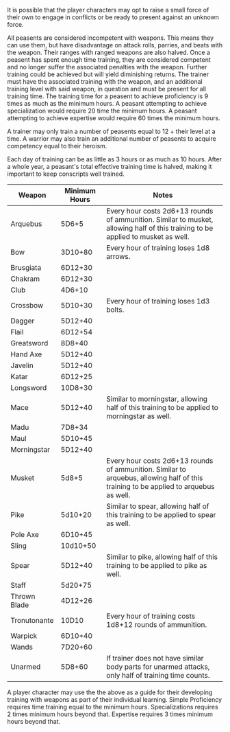 It is possible that the player characters may opt to raise a small force of their own to engage in conflicts or be ready to present against an unknown force.

All peasents are considered incompetent with weapons. This means they can use them, but have disadvantage on attack rolls, parries, and beats with the weapon. Their ranges with ranged weapons are also halved. Once a peasent has spent enough time training, they are considered competent and no longer suffer the associated penalties with the weapon. Further training could be achieved but will yield diminishing returns. The trainer must have the associated training with the weapon, and an additional training level with said weapon, in question and must be present for all training time. The training time for a peasent to achieve proficiency is 9 times as much as the minimum hours. A peasant attempting to achieve specialization would require 20 time the minimum hours. A peasant attempting to achieve expertise would require 60 times the minimum hours.

A trainer may only train a number of peasents equal to 12 + their level at a time. A warrior may also train an additional number of peasents to acquire competency equal to their heroism.

Each day of training can be as little as 3 hours or as much as 10 hours. After a whole year, a peasant's total effective training time is halved, making it important to keep conscripts well trained.

| Weapon | Minimum Hours | Notes |
|-|-|-|
| Arquebus               | 5D6+5   | Every hour costs 2d6+13 rounds of ammunition. Similar to musket, allowing half of this training to be applied to musket as well.  |
| Bow                    | 3D10+80 | Every hour of training loses 1d8 arrows. |
| Brusgiata              | 6D12+30 | |
| Chakram                | 6D12+30 | |
| Club                   | 4D6+10  | |
| Crossbow               | 5D10+30 | Every hour of training loses 1d3 bolts. |
| Dagger                 | 5D12+40 | |
| Flail                  | 6D12+54 | |
| Greatsword             | 8D8+40  | |
| Hand Axe               | 5D12+40 | |
| Javelin                | 5D12+40 | |
| Katar                  | 6D12+25 | |
| Longsword              | 10D8+30 | |
| Mace                   | 5D12+40 | Similar to morningstar, allowing half of this training to be applied to morningstar as well. |
| Madu                   | 7D8+34  | |
| Maul                   | 5D10+45 | |
| Morningstar            | 5D12+40 | |
| Musket                 | 5d8+5   | Every hour costs 2d6+13 rounds of ammunition. Similar to arquebus, allowing half of this training to be applied to arquebus as well. |
| Pike                   | 5d10+20 | Similar to spear, allowing half of this training to be applied to spear as well. |
| Pole Axe               | 6D10+45 | |
| Sling                  | 10d10+50| |
| Spear                  | 5D12+40 | Similar to pike, allowing half of this training to be applied to pike as well. |
| Staff                  | 5d20+75 | |
| Thrown Blade           | 4D12+26 | |
| Tronutonante           |  10D10  | Every hour of training costs 1d8+12 rounds of ammunition. |
| Warpick                | 6D10+40 | |
| Wands                  | 7D20+60 | |
| Unarmed                | 5D8+60  | If trainer does not have similar body parts for unarmed attacks, only half of training time counts. |

A player character may use the the above as a guide for their developing training with weapons as part of their individual learning. Simple Proficiency requires time training equal to the minimum hours. Specializations requires 2 times minimum hours beyond that. Expertise requires 3 times minimum hours beyond that.
